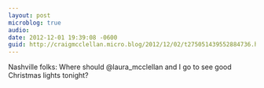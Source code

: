 ```yaml
---
layout: post
microblog: true
audio: 
date: 2012-12-01 19:39:08 -0600
guid: http://craigmcclellan.micro.blog/2012/12/02/t275051439552884736.html
---
```

Nashville folks: Where should @laura_mcclellan and I go to see good Christmas lights tonight?
